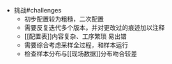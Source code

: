 - 挑战#challenges
	- 初步配置较为粗糙，二次配置
	- 需要反复迭代多个版本，并对更改过的痕迹加以注释
	- [[配置表]]内容复杂、工序繁琐
	  易出错
	- 需要综合考虑采样全过程，和样本运行
	- 检查样本分布与[[现场数据]]分布吻合较差